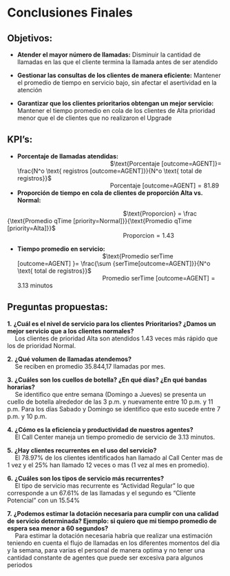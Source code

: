 # Conclusiones Finales
## Objetivos: 
- **Atender el mayor número de llamadas:** 
Disminuir la cantidad de llamadas en las que el cliente termina la llamada antes de ser atendido

- **Gestionar las consultas de los clientes de manera eficiente:** 
Mantener el promedio de tiempo en servicio bajo, sin afectar el asertividad en la atención

- **Garantizar que los clientes prioritarios obtengan un mejor servicio:** 
Mantener el tiempo promedio en cola de los clientes de Alta prioridad menor que el de clientes que no realizaron el Upgrade

## KPI’s:
- **Porcentaje de llamadas atendidas:**<br>
&emsp; &emsp; &emsp; &emsp; &emsp; &emsp; &emsp; &emsp; &emsp; &emsp; &emsp; &emsp;
$\text{Porcentaje [outcome=AGENT]}= \frac{N^o \text{ registros [outcome=AGENT]}}{N^o \text{ total de registros}}$ <br>
&emsp; &emsp; &emsp; &emsp; &emsp; &emsp; &emsp; &emsp; &emsp; &emsp; &emsp; &emsp;
$\text{Porcentaje [outcome=AGENT]}= 81.89%$ <br>
- **Proporción de tiempo en cola de clientes de proporción Alta vs. Normal:**<br>

&emsp; &emsp; &emsp; &emsp; &emsp; &emsp; &emsp; &emsp; &emsp; &emsp; &emsp; &emsp; &emsp; &emsp; &emsp;
$\text{Proporcion} = \frac {\text{Promedio qTime [priority=Normal]}}{\text{Promedio qTime [priority=Alta]}}$ <br>
&emsp; &emsp; &emsp; &emsp; &emsp; &emsp; &emsp; &emsp; &emsp; &emsp; &emsp; &emsp; &emsp; &emsp; &emsp;
$\text{Proporcion} =1.43$

- **Tiempo promedio en servicio:**<br>
&emsp; &emsp; &emsp; &emsp; &emsp; &emsp; &emsp; &emsp; &emsp; &emsp; &emsp;
$\text{Promedio serTime [outcome=AGENT] }=  \frac{\sum {serTime[outcome=AGENT]}}{N^o \text{ total de registros}}$ <br>
&emsp; &emsp; &emsp; &emsp; &emsp; &emsp; &emsp; &emsp; &emsp; &emsp; &emsp;
$\text{Promedio serTime [outcome=AGENT]} = 3.13 \text{ minutos}$

## Preguntas propuestas:
**1.** **¿Cuál es el nivel de servicio para los clientes Prioritarios? ¿Damos un mejor servicio que a los clientes normales?** <br>
&emsp; Los clientes de prioridad Alta son atendidos 1.43 veces más rápido que los de prioridad Normal. <br>

**2.** **¿Qué volumen de llamadas atendemos?** <br>
&emsp; Se reciben en promedio 35.844,17 llamadas por mes. <br>

**3.** **¿Cuáles son los cuellos de botella? ¿En qué días? ¿En qué bandas horarias?** <br>
&emsp; Se identifico que entre semana (Domingo a Jueves) se presenta un cuello de botella alrededor de las 3 p.m. y nuevamente entre 10 p.m. y 11 p.m. Para los días Sabado y Domingo se identifico que esto sucede entre 7 p.m. y 10 p.m. <br>

**4.** **¿Cómo es la eficiencia y productividad de nuestros agentes?** <br>
&emsp; El Call Center maneja un tiempo promedio de servicio de 3.13 minutos.   <br>

**5.** **¿Hay clientes recurrentes en el uso del servicio?** <br>
&emsp; El 78.97% de los clientes identificados han llamado al Call Center mas de 1 vez y el 25% han llamado 12 veces o mas (1 vez al mes en promedio). <br>

**6.** **¿Cuáles son los tipos de servicio más recurrentes?** <br>
&emsp; El tipo de servicio mas recurrente es “Actividad Regular” lo que corresponde a un 67.61% de las llamadas y el segundo es “Cliente Potencial” con un 15.54% <br>

**7.** **¿Podemos estimar la dotación necesaria para cumplir con una calidad de servicio determinada? Ejemplo: si quiero que mi tiempo promedio de espera sea menor a 60 segundos?** <br>
&emsp; Para estimar la dotación necesaria habría que realizar una estimación teniendo en cuenta el flujo de llamadas en los diferentes momentos del día y la semana, para varias el personal de manera optima y no tener una cantidad constante de agentes que puede ser excesiva para algunos periodos


